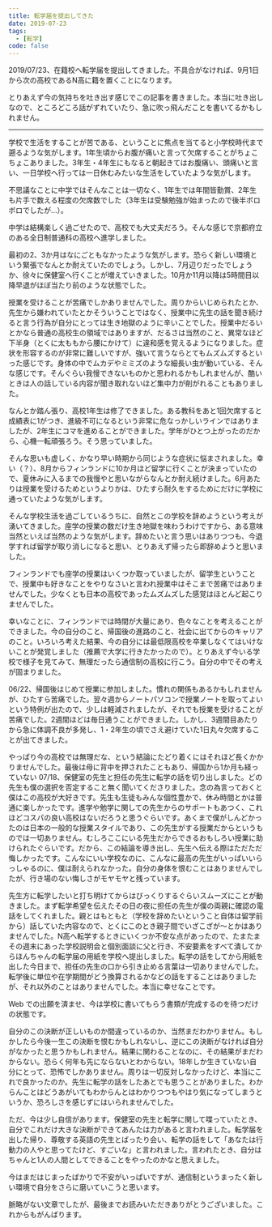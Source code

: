```yaml
---
title: 転学届を提出してきた
date: 2019-07-23
tags:
  - [転学]
code: false
---
```

 2019/07/23、在籍校へ転学届を提出してきました。不具合がなければ、9月1日から次の高校であるN高に籍を置くことになります。

 とりあえず今の気持ちを吐き出す感じでこの記事を書きました。本当に吐き出しなので、ところどころ話がずれていたり、急に吹っ飛んだことを書いてるかもしれません。

---

 学校で生活をすることが苦である、ということに焦点を当てると小学校時代まで遡るような気がします。1年生頃からお腹が痛いと言って欠席することがちょこちょこありました。3年生・4年生にもなると朝起きてはお腹痛い、頭痛いと言い、一日学校へ行っては一日休むみたいな生活をしていたような気がします。

 不思議なことに中学ではそんなことは一切なく、1年生では年間皆勤賞、2年生も片手で数える程度の欠席数でした（3年生は受験勉強が始まったので後半ボロボロでしたが…）。

 中学は結構楽しく過ごせたので、高校でも大丈夫だろう。そんな感じで京都府立のある全日制普通科の高校へ進学しました。

 最初の2、3か月はなにごともなかったような気がします。恐らく新しい環境という緊張でなんとか耐えていたのでしょう。しかし、7月辺りだったでしょうか、徐々に保健室へ行くことが増えていきました。10月か11月以降は5時間目以降早退がほぼ当たり前のような状態でした。

 授業を受けることが苦痛でしかありませんでした。周りからいじめられたとか、先生から嫌われていたとかそういうことではなく、授業中に先生の話を聞き続けると言う行為が自分にとっては生き地獄のように辛いことでした。授業中だるいとかなら普通の高校生の領域ではありますが、だるさは当然のこと、異常なほど下半身（とくに太ももから腰にかけて）に違和感を覚えるようになりました。症状を形容するのが非常に難しいですが、強いて言うならとてもムズムズするといった感じです。身体の中でムカデやミミズのような細長い虫が動いている、そんな感じです。そんぐらい我慢できないものかと思われるかもしれませんが、酷いときは人の話している内容が聞き取れないほど集中力が削がれることもありました。

 なんとか踏ん張り、高校1年生は修了できました。ある教科をあと1回欠席すると成績表に1がつき、進級不可になるという非常に危なっかしいラインではありましたが、2年生にコマを進めることができました。学年がひとつ上がったのだから、心機一転頑張ろう。そう思っていました。

 そんな思いも虚しく、かなり早い時期から同じような症状に悩まされました。幸い（？）、8月からフィンランドに10か月ほど留学に行くことが決まっていたので、夏休みに入るまでの我慢やと思いながらなんとか耐え続けました。6月あたりは授業を受けるためというよりかは、ひたすら耐久をするためにだけに学校に通っていたような気がします。

 そんな学校生活を過ごしているうちに、自然とこの学校を辞めようという考えが湧いてきました。座学の授業の数だけ生き地獄を味わうわけですから、ある意味当然といえば当然のような気がします。辞めたいと言う思いはありつつも、今退学すれば留学が取り消しになると思い、とりあえず帰ったら即辞めようと思いました。

 フィンランドでも座学の授業はいくつか取っていましたが、留学生ということで、授業中も好きなことをやりなさいと言われ授業中はそこまで苦痛ではありませんでした。少なくとも日本の高校であったムズムズした感覚はほとんど起こりませんでした。

 幸いなことに、フィンランドでは時間が大量にあり、色々なことを考えることができました。今の自分のこと、帰国後の進路のこと、社会に出てからのキャリアのこと。いろいろ考えた結果、今の自分には最低限高校を卒業しなくてはいけないことが発覚しました（推薦で大学に行きたかったので）。とりあえず今いる学校で様子を見てみて、無理だったら通信制の高校に行こう。自分の中でその考えが固まりました。

 06/22、帰国後はじめて授業に参加しました。慣れの関係もあるかもしれませんが、ひたすら苦痛でした。翌々週からノートパソコンで授業ノートを取ってよいという特例が出たので、少しは軽減されましたが、それでも授業を受けることが苦痛でした。2週間ほどは毎日通うことができました。しかし、3週間目あたりから急に体調不良が多発し、1・2年生の頃でさえ避けていた1日丸々欠席することが出てきました。

 やっぱり今の高校では無理だな、という結論にたどり着くにはそれほど長くかかりませんでした。最後は母に背中を押されたこともあり、帰国から1か月も経っていない 07/18、保健室の先生と担任の先生に転学の話を切り出しました。どの先生も僕の選択を否定すること無く聞いてくださりました。念の為言っておくと僕はこの高校が大好きです。先生も生徒もみんな個性豊かで、休み時間とかは普通に楽しかったです。進学や勉学に関しての先生からのサポートもあつく、これほどコスパの良い高校はないだろうと思うぐらいです。あくまで僕がしんどかったのは日本の一般的な授業スタイルであり、この先生がする授業だからというものでは一切ありません。むしろここにいる先生だからできるおもしろい授業に助けられたぐらいです。だから、この結論を導き出し、先生へ伝える際はただただ悔しかったです。こんなにいい学校なのに、こんなに最高の先生がいっぱいいらっしゃるのに、僕は耐えられなかった。自分の身体を恨むことはありませんでしたが、行き場のない悔しさがモヤモヤと残っています。

 先生方に転学したいと打ち明けてからはびっくりするぐらいスムーズにことが動きました。まず転学希望を伝えたその日の夜に担任の先生が僕の両親に確認の電話をしてくれました。親とはもともと（学校を辞めたいということ自体は留学前から）話していた内容なので、とくにこのとき親子間でいざこざが〜とかはありませんでした。N高へ転学するときにいくつか不安な点があったので、たまたまその週末にあった学校説明会と個別面談に父と行き、不安要素をすべて潰してからほんちゃんの転学届の用紙を学校へ提出しました。転学の話をしてから用紙を出した今日まで、担任の先生の口から引き止める言葉は一切ありませんでした。転学後に単位や在学期間がどう換算されるかなどの話をすることはありましたが、それ以外のことはありませんでした。本当に幸せなことです。

 Web での出願を済ませ、今は学校に書いてもらう書類が完成するのを待つだけの状態です。

 自分のこの決断が正しいものか間違っているのか、当然まだわかりません。もしかしたら今後一生この決断を恨むかもしれないし、逆にこの決断がなければ自分がなかったと思うかもしれません。結果に関わることなのに、その結果がまだわからない。恐らく何年も先にならないとわからない。18年しか生きていない自分にとって、恐怖でしかありません。周りは一切反対しなかったけど、本当にこれで良かったのか。先生に転学の話をしたあとでも思うことがありました。わからんことはどうあがいてもわからんとはわかりつつもやはり気になってしまうというか、恐ろしさを感じずにはいられませんでした。

 ただ、今は少し自信があります。保健室の先生と転学に関して喋っていたとき、自分でこれだけ大きな決断ができてあんたは力があると言われました。転学届を出した帰り、尊敬する英語の先生とばったり会い、転学の話をして「あなたは行動力の人やと思ってたけど、すごいな」と言われました。言われたとき、自分はちゃんと1人の人間としてできることをやったのかなと思えました。

 今はまだはじまったばかりで不安がいっぱいですが、通信制というまったく新しい環境で自分をさらに磨いていこうと思います。

 脈略がない文章でしたが、最後までお読みいただきありがとうございました。これからもがんばります。
